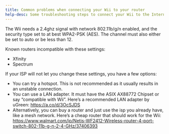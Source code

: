 ```yaml
---
title: Common problems when connecting your Wii to your router
help-desc: Some troubleshooting steps to connect your Wii to the Internet
---
```


The Wii needs a 2.4ghz signal with network 802.11b/g/n enabled, and the security type set to at best WPA2-PSK (AES). The channel must also either be set to auto or be less than 12. 

Known routers incompatible with these settings:
- Xfinity
- Spectrum

If your ISP will not let you change these settings, you have a few options:
- You can try a hotspot. This is not recommended as it usually results in an unstable connection.
- You can use a LAN adapter. It must have the ASIX AX88772 Chipset or say “compatible with Wii”. Here’s a recommended LAN adapter by uGreen: https://a.co/d/3OcSJDS
- Alternatively, you can buy a router and just use the isp you already have, like a mesh network. Here’s a cheap router that should work for the Wii: https://www.walmart.com/ip/Netis-WF2412-Wireless-router-4-port-switch-802-11b-g-n-2-4-GHz/37406393
